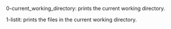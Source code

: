 0-current_working_directory: prints the current working directory.

1-listit: prints the files in the current working directory.

